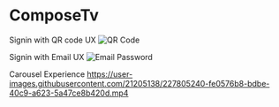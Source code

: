 # ComposeTv

Signin with QR code UX
![QR Code](https://user-images.githubusercontent.com/21205138/211226659-249d191c-d930-4dd7-8aa2-e9a0056539c8.png)

Signin with Email UX
![Email Password](https://user-images.githubusercontent.com/21205138/211226691-c74f286f-52bc-4b56-a4bc-928be7660aa4.png)

Carousel Experience 
https://user-images.githubusercontent.com/21205138/227805240-fe0576b8-bdbe-40c9-a623-5a47ce8b420d.mp4

